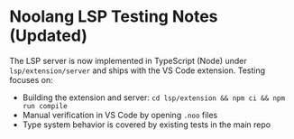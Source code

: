 # Noolang LSP Testing Notes (Updated)

The LSP server is now implemented in TypeScript (Node) under `lsp/extension/server` and ships with the VS Code extension. Testing focuses on:

- Building the extension and server: `cd lsp/extension && npm ci && npm run compile`
- Manual verification in VS Code by opening `.noo` files
- Type system behavior is covered by existing tests in the main repo
